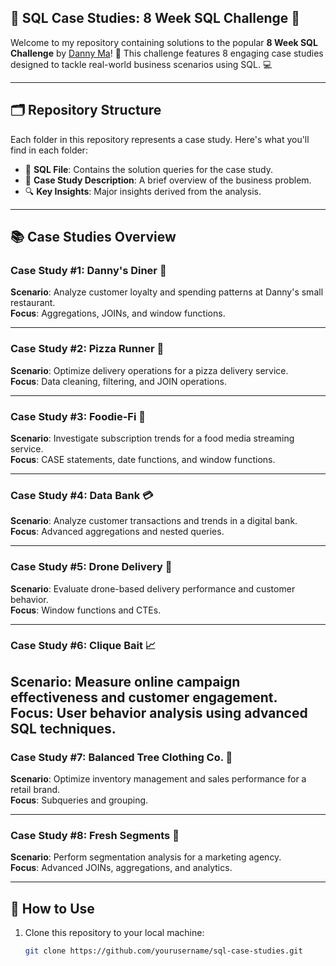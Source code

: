 ## 🌟 SQL Case Studies: 8 Week SQL Challenge 🌟

Welcome to my repository containing solutions to the popular **8 Week SQL Challenge**
by [Danny Ma]([https://www.datawithdanny.com/](https://8weeksqlchallenge.com/))! 
🚀 This challenge features 8 engaging case studies designed to tackle real-world business scenarios using SQL. 💻

---
## 🗂️ Repository Structure

Each folder in this repository represents a case study. Here's what you'll find in each folder:
- 📄 **SQL File**: Contains the solution queries for the case study.
- 📝 **Case Study Description**: A brief overview of the business problem.
- 🔍 **Key Insights**: Major insights derived from the analysis.
---
## 📚 Case Studies Overview

### **Case Study #1: Danny's Diner 🍜**
**Scenario**: Analyze customer loyalty and spending patterns at Danny's small restaurant.  
**Focus**: Aggregations, JOINs, and window functions.  

---

### **Case Study #2: Pizza Runner 🍕**
**Scenario**: Optimize delivery operations for a pizza delivery service.  
**Focus**: Data cleaning, filtering, and JOIN operations. 

---

### **Case Study #3: Foodie-Fi 🎥**
**Scenario**: Investigate subscription trends for a food media streaming service.  
**Focus**: CASE statements, date functions, and window functions.  

---

### **Case Study #4: Data Bank 💳**
**Scenario**: Analyze customer transactions and trends in a digital bank.  
**Focus**: Advanced aggregations and nested queries.  

---

### **Case Study #5: Drone Delivery 🚁**
**Scenario**: Evaluate drone-based delivery performance and customer behavior.  
**Focus**: Window functions and CTEs.  

---

### **Case Study #6: Clique Bait 📈**
**Scenario**: Measure online campaign effectiveness and customer engagement.  
**Focus**: User behavior analysis using advanced SQL techniques.  
---

### **Case Study #7: Balanced Tree Clothing Co. 👔**
**Scenario**: Optimize inventory management and sales performance for a retail brand.  
**Focus**: Subqueries and grouping.  

---

### **Case Study #8: Fresh Segments 🛒**
**Scenario**: Perform segmentation analysis for a marketing agency.  
**Focus**: Advanced JOINs, aggregations, and analytics.  

---

## 🚀 How to Use

1. Clone this repository to your local machine:
   ```bash
   git clone https://github.com/yourusername/sql-case-studies.git
